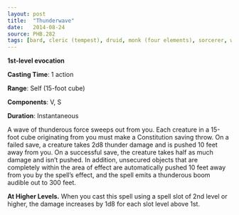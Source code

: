 ```yaml
---
layout: post
title:  "Thunderwave"
date:   2014-08-24
source: PHB.282
tags: [bard, cleric (tempest), druid, monk (four elements), sorcerer, wizard, level1]
---
```


**1st-level evocation**

**Casting Time**: 1 action

**Range**: Self (15-foot cube)

**Components**: V, S

**Duration**: Instantaneous

A wave of thunderous force sweeps out from you. Each creature in a 15-foot cube originating from you must make a Constitution saving throw. On a failed save, a creature takes 2d8 thunder damage and is pushed 10 feet away from you. On a successful save, the creature takes half as much damage and isn’t pushed. In addition, unsecured objects that are completely within the area of effect are automatically pushed 10 feet away from you by the spell’s effect, and the spell emits a thunderous boom audible out to 300 feet.

**At Higher Levels.** When you cast this spell using a spell slot of 2nd level or higher, the damage increases by 1d8 for each slot level above 1st.
